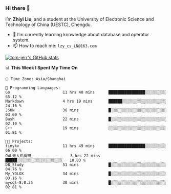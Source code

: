 ### Hi there 👋
I’m **Zhiyi Liu**, and a student at the University of Electronic Science and Technology of China (UESTC), Chengdu.
- 🌱 I’m currently learning knowledge about database and operator system.
- 📫 How to reach me: `lzy_cs_LN@163.com`
  
[![tom-jerr's GitHub stats](https://github-readme-stats.vercel.app/api?username=tom-jerr&hide=prs,stars&show_icons=true)](https://github.com/tom-jerr/github-readme-stats)





<!--
**tom-jerr/tom-jerr** is a ✨ _special_ ✨ repository because its `README.md` (this file) appears on your GitHub profile.

Here are some ideas to get you started:

- 🔭 I’m currently working on ...

- 👯 I’m looking to collaborate on ...
- 🤔 I’m looking for help with ...
- 💬 Ask me about ...
 ...
- 😄 Pronouns: ...
- ⚡ Fun fact: ...
-->

<!--START_SECTION:waka-->
📊 **This Week I Spent My Time On** 

```text
🕑︎ Time Zone: Asia/Shanghai

💬 Programming Languages: 
Go                       11 hrs 40 mins      ████████████████░░░░░░░░░   65.12 % 
Markdown                 4 hrs 19 mins       ██████░░░░░░░░░░░░░░░░░░░   24.16 % 
JSON                     38 mins             █░░░░░░░░░░░░░░░░░░░░░░░░   03.60 % 
Bash                     22 mins             █░░░░░░░░░░░░░░░░░░░░░░░░   02.10 % 
C++                      19 mins             ░░░░░░░░░░░░░░░░░░░░░░░░░   01.81 % 

🐱‍💻 Projects: 
tinykv                   11 hrs 49 mins      ████████████████░░░░░░░░░   66.00 % 
OWL无人机调研                 3 hrs 22 mins       █████░░░░░░░░░░░░░░░░░░░░   18.83 % 
DB_Study                 51 mins             █░░░░░░░░░░░░░░░░░░░░░░░░   04.76 % 
My_YOLOX                 34 mins             █░░░░░░░░░░░░░░░░░░░░░░░░   03.16 % 
mysql-8.0.35             30 mins             █░░░░░░░░░░░░░░░░░░░░░░░░   02.81 % 
```


<!--END_SECTION:waka-->

